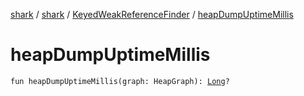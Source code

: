 [shark](../../index.md) / [shark](../index.md) / [KeyedWeakReferenceFinder](index.md) / [heapDumpUptimeMillis](./heap-dump-uptime-millis.md)

# heapDumpUptimeMillis

`fun heapDumpUptimeMillis(graph: HeapGraph): `[`Long`](https://kotlinlang.org/api/latest/jvm/stdlib/kotlin/-long/index.html)`?`